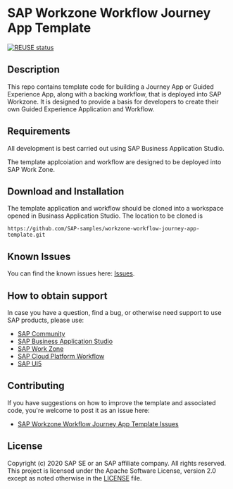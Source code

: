 # SAP Workzone Workflow Journey App Template
[![REUSE status](https://api.reuse.software/badge/github.com/SAP-samples/workzone-workflow-journey-app-template)](https://api.reuse.software/info/github.com/SAP-samples/workzone-workflow-journey-app-template)

## Description

This repo contains template code for building a Journey App or Guided Experience App, along with a backing workflow, that is deployed into SAP Workzone.  It is designed to provide a basis for developers to create their own Guided Experience Application and Workflow. 

## Requirements

All development is best carried out using SAP Business Application Studio.

The template applcoiation and workflow are designed to be deployed into SAP Work Zone.

## Download and Installation

The template application and workflow should be cloned into a workspace opened in Businass Application Studio.  The location to be cloned is

```
https://github.com/SAP-samples/workzone-workflow-journey-app-template.git
```

## Known Issues

You can find the known issues here: [Issues](https://github.com/SAP-samples/workzone-workflow-journey-app-template/issues).

## How to obtain support

In case you have a question, find a bug, or otherwise need support to use SAP products, please use:

* [SAP Community](https://community.sap.com/)
* [SAP Business Application Studio](https://help.sap.com/viewer/product/SAP%20Business%20Application%20Studio/Cloud/en-US) 
* [SAP Work Zone](https://help.sap.com/viewer/fec5ca6e3229418f84a932c745cbe985/Cloud/en-US)
* [SAP Cloud Platform Workflow](https://help.sap.com/viewer/product/WORKFLOW_SERVICE/Cloud/en-US)
* [SAP UI5](https://help.sap.com/viewer/product/SAPUI5/External/en-US) 


## Contributing

If you have suggestions on how to improve the template and associated code, you're welcome to post it as an issue here:

* [SAP Workzone Workflow Journey App Template Issues](https://github.com/SAP-samples/workzone-workflow-journey-app-template/issues)

## License
Copyright (c) 2020 SAP SE or an SAP affiliate company. All rights reserved. This project is licensed under the Apache Software License, version 2.0 except as noted otherwise in the [LICENSE](LICENSES/Apache-2.0.txt) file.
